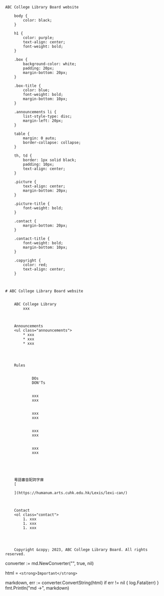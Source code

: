 

    ABC College Library Board website
    
        body {
            color: black;
        }
        
        h1 {
            color: purple;
            text-align: center;
            font-weight: bold;
        }
        
        .box {
            background-color: white;
            padding: 20px;
            margin-bottom: 20px;
        }
        
        .box-title {
            color: blue;
            font-weight: bold;
            margin-bottom: 10px;
        }
        
        .announcements li {
            list-style-type: disc;
            margin-left: 20px;
        }
        
        table {
            margin: 0 auto;
            border-collapse: collapse;
        }
        
        th, td {
            border: 1px solid black;
            padding: 10px;
            text-align: center;
        }
        
        .picture {
            text-align: center;
            margin-bottom: 20px;
        }
        
        .picture-title {
            font-weight: bold;
        }
        
        .contact {
            margin-bottom: 20px;
        }
        
        .contact-title {
            font-weight: bold;
            margin-bottom: 10px;
        }
        
        .copyright {
            color: red;
            text-align: center;
        }
    


    # ABC College Library Board website
    
    
        ABC College Library
            xxx
    
    
    
        Announcements
        <ul class="announcements">
            * xxx
            * xxx
            * xxx
        
    
    
    
        Rules
        
            
                DOs
                DON'Ts
            
            
                xxx
                xxx
            
            
                xxx
                xxx
            
            
                xxx
                xxx
            
            
                xxx
                xxx
            
        
    
    
    
        粵語審音配詞字庫
        [
            
        ](https://humanum.arts.cuhk.edu.hk/Lexis/lexi-can/)
    
    
    
        Contact
        <ol class="contact">
            1. xxx
            1. xxx
            1. xxx
        
    
    
    
        Copyright &copy; 2023, ABC College Library Board. All rights reserved.
    

converter := md.NewConverter("", true, nil)

html = `<strong>Important</strong>`

markdown, err := converter.ConvertString(html)
if err != nil {
  log.Fatal(err)
}
fmt.Println("md ->", markdown)
